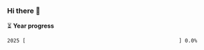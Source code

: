 ### Hi there :wave:

:hourglass_flowing_sand: **Year progress**

```txt
2025 [                                                  ] 0.0%
```
